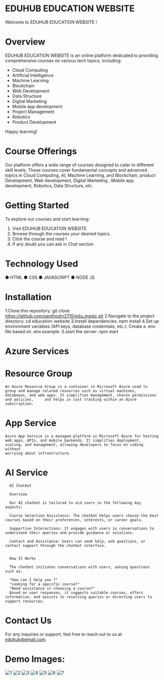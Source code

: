 # EDUHUB EDUCATION WEBSITE

Welcome to EDUHUB EDUCATION WEBSITE !

# Overview

EDUHUB EDUCATION WEBSITE is an online platform dedicated to providing comprehensive courses on various tech topics, including:

- Cloud Computing
- Artificial Intelligence 
- Machine Learning
- Blockchain
- Web Development
- Data Structure
- Digital Marketing
- Mobile app development
- Project Management
- Robotics
- Product Development

 
 Happy learning!


# Course Offerings

Our platform offers a wide range of courses designed to cater to different skill levels, These courses cover fundamental concepts and advanced topics in Cloud Computing, AI, Machine Learning, and Blockchain,
product Development, Web development, Digital Marketing , Mobile app development, Robotics, Data Structure, etc.




# Getting Started

To explore our courses and start learning:

1. Visit EDUHUB EDUCATION WEBSITE 
2. Browse through the courses  your desired topics.
3. Click the  course and read !
4. If any doubt you can ask in Chat section 

# Technology Used

  ● HTML
  ● CSS
  ● JAVASCRIPT
  ● NODE JS

# Installation 

1.Clone this repository: git clone https://github.com/santhoshr2710/edu_magic.git
2.Navigate to the project directory: cd education-website
3.Install dependencies: npm install
4.Set up environment variables (API keys, database credentials, etc.): Create a .env file based on .env.example.
S.start the server: npm start

# Azure Services

  # Resource Group
  
    An Azure Resource Group is a container in Microsoft Azure used to group and manage related resources such as virtual machines, databases, and web apps. It simplifies management, shares permissions and policies,     and helps in cost tracking within an Azure subscription.
    
  # App Service
  
    Azure App Service is a managed platform in Microsoft Azure for hosting web apps, APIs, and mobile backends. It simplifies deployment, scaling, and management, allowing developers to focus on coding without     
    worrying about infrastructure.

  # AI Service
  
      AI Chatbot 
      
      Overview
      
      Our AI chatbot is tailored to aid users in the following key aspects:
      
      Course Selection Assistance: The chatbot helps users choose the best courses based on their preferences, interests, or career goals.
      
      Supportive Interactions: It engages with users in conversations to understand their queries and provide guidance or solutions.
      
      Contact and Assistance: Users can seek help, ask questions, or contact support through the chatbot interface.
      
      
      How It Works
      
      The chatbot initiates conversations with users, asking questions such as:
      
      "How can I help you ?"
      "Looking for a specific course?"
      "Need assistance in choosing a course?"
      Based on user responses, it suggests suitable courses, offers information, and assists in resolving queries or directing users to support resources.
            
      
# Contact Us

For any inquiries or support, feel free to reach out to us at eduhub@email.com.
# Demo Images:

![1](https://github.com/santhoshr2710/edu_magic/assets/113828454/16618a61-5e73-4252-b6ae-e42ae08986ef)
![2](https://github.com/santhoshr2710/edu_magic/assets/113828454/94e0e487-9c2d-4022-a937-d17f2c35e1ce)
![3](https://github.com/santhoshr2710/edu_magic/assets/113828454/efe09ca0-998b-4f46-8dc8-81a749946bec)
![4](https://github.com/santhoshr2710/edu_magic/assets/113828454/e073ef45-0820-47ca-99b2-e91653cef86d)
![5](https://github.com/santhoshr2710/edu_magic/assets/113828454/eba837e3-1ddf-44f9-b7d8-8f4171e23dbc)
![6](https://github.com/santhoshr2710/edu_magic/assets/113828454/b5604be1-84cf-46f3-a347-dd9fb501b1c1)
![7](https://github.com/santhoshr2710/edu_magic/assets/113828454/e117f028-7092-43a9-8c7c-5c20beee6e30)

